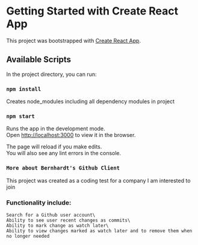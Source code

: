 # Getting Started with Create React App

This project was bootstrapped with [Create React App](https://github.com/facebook/create-react-app).

## Available Scripts

In the project directory, you can run:

### `npm install`

Creates node_modules including all dependency modules in project

### `npm start`

Runs the app in the development mode.\
Open [http://localhost:3000](http://localhost:3000) to view it in the browser.

The page will reload if you make edits.\
You will also see any lint errors in the console.

### `More about Bernhardt's Github Client`
This project was created as a coding test for a company I am interested to join

### Functionality include: 
    Search for a Github user account\
    Ability to see user recent changes as commits\
    Ability to mark change as watch later\
    Ability to view changes marked as watch later and to remove them when no longer needed


